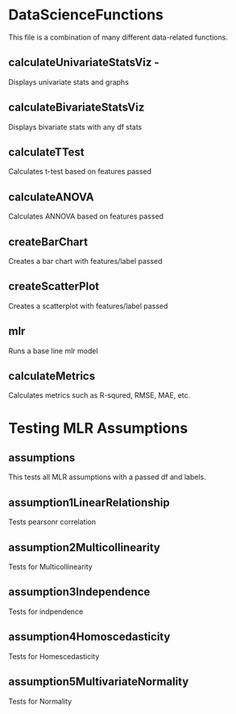 # DataScienceFunctions
This file is a combination of many different data-related functions.

## calculateUnivariateStatsViz -
Displays univariate stats and graphs

## calculateBivariateStatsViz
Displays bivariate stats with any df stats

## calculateTTest
Calculates t-test based on features passed

## calculateANOVA
Calculates ANNOVA based on features passed

## createBarChart
Creates a bar chart with features/label passed

## createScatterPlot
Creates a scatterplot with features/label passed

## mlr
Runs a base line mlr model

## calculateMetrics
Calculates metrics such as R-squred, RMSE, MAE, etc.

# Testing MLR Assumptions

## assumptions 
This tests all MLR assumptions with a passed df and labels.

## assumption1LinearRelationship
Tests pearsonr correlation

## assumption2Multicollinearity
Tests for Multicollinearity

## assumption3Independence
Tests for indpendence

## assumption4Homoscedasticity
Tests for Homescedasticity

## assumption5MultivariateNormality
Tests for Normality


